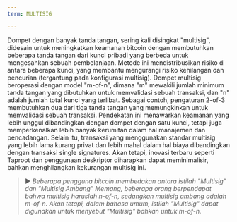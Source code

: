 ```yaml
---
term: MULTISIG

---
```

Dompet dengan banyak tanda tangan, sering kali disingkat "multisig", didesain untuk meningkatkan keamanan bitcoin dengan membutuhkan beberapa tanda tangan dari kunci pribadi yang berbeda untuk mengesahkan sebuah pembelanjaan. Metode ini mendistribusikan risiko di antara beberapa kunci, yang membantu mengurangi risiko kehilangan dan pencurian (tergantung pada konfigurasi multisig). Dompet multisig beroperasi dengan model "m-of-n", dimana "m" mewakili jumlah minimum tanda tangan yang dibutuhkan untuk memvalidasi sebuah transaksi, dan "n" adalah jumlah total kunci yang terlibat. Sebagai contoh, pengaturan 2-of-3 membutuhkan dua dari tiga tanda tangan yang memungkinkan untuk memvalidasi sebuah transaksi. Pendekatan ini menawarkan keamanan yang lebih unggul dibandingkan dengan dompet dengan satu kunci, tetapi juga memperkenalkan lebih banyak kerumitan dalam hal manajemen dan pencadangan. Selain itu, transaksi yang menggunakan standar multisig yang lebih lama kurang privat dan lebih mahal dalam hal biaya dibandingkan dengan transaksi single signatures. Akan tetapi, inovasi terbaru seperti Taproot dan penggunaan deskriptor diharapkan dapat meminimalisir, bahkan menghilangkan kekurangan multisig ini.

> ► *Beberapa pengguna bitcoin membedakan antara istilah "Multisig" dan "Multisig Ambang" Memang, beberapa orang berpendapat bahwa multisig haruslah n-of-n, sedangkan multisig ambang adalah m-of-n. Akan tetapi, dalam bahasa umum, istilah "Multisig" dapat digunakan untuk menyebut "Multisig" bahkan untuk m-of-n.*